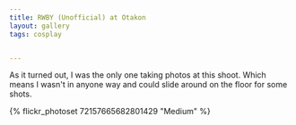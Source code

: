 ```yaml
---
title: RWBY (Unofficial) at Otakon
layout: gallery
tags: cosplay


---
```


As it turned out, I was the only one taking photos at this shoot. Which means I wasn't in anyone way and could slide around on the floor for some shots. 

{% flickr_photoset 72157665682801429 "Medium" %}